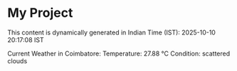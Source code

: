 # My Project

This content is dynamically generated in Indian Time (IST): 2025-10-10 20:17:08 IST


Current Weather in Coimbatore:
Temperature: 27.88 °C
Condition: scattered clouds
